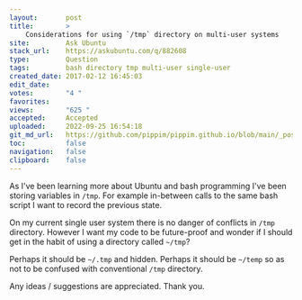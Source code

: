 ```yaml
---
layout:       post
title:        >
    Considerations for using `/tmp` directory on multi-user systems
site:         Ask Ubuntu
stack_url:    https://askubuntu.com/q/882608
type:         Question
tags:         bash directory tmp multi-user single-user
created_date: 2017-02-12 16:45:03
edit_date:    
votes:        "4 "
favorites:    
views:        "625 "
accepted:     Accepted
uploaded:     2022-09-25 16:54:18
git_md_url:   https://github.com/pippim/pippim.github.io/blob/main/_posts/2017/2017-02-12-Considerations-for-using-__tmp_-directory-on-multi-user-systems.md
toc:          false
navigation:   false
clipboard:    false
---
```


As I've been learning more about Ubuntu and bash programming I've been storing variables in `/tmp`. For example in-between calls to the same bash script I want to record the previous state.

On my current single user system there is no danger of conflicts in `/tmp` directory. However I want my code to be future-proof and wonder if I should get in the habit of using a directory called `~/tmp`?

Perhaps it should be `~/.tmp` and hidden. Perhaps it should be `~/temp` so as not to be confused with conventional `/tmp` directory.

Any ideas / suggestions are appreciated. Thank you.
